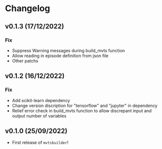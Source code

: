# Changelog

<!--next-version-placeholder-->

## v0.1.3 (17/12/2022)

### Fix

- Suppress Warning messages during build_mvts function
- Allow reading in episode definition from json file
- Other patchs

## v0.1.2 (16/12/2022)

### Fix

- Add scikit-learn dependency
- Change version discription for "tensorflow" and "jupyter" in dependency
- Relief error check in build_mvts function to allow discrepant input and output number of variables


## v0.1.0 (25/09/2022)

- First release of `mvtsbuilder`!